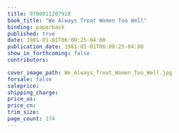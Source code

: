 ```yaml
---
title: 9780811207928
book_title: "We Always Treat Women Too Well"
binding: paperback
published: true
date: 1981-01-01T06:00:25-04:00
publication_date: 1981-01-01T06:00:25-04:00
show_in_forthcoming: false
contributors:

cover_image_path: We_Always_Treat_Women_Too_Well.jpg
forsale: false
saleprice:
shipping_charge:
price_us:
price_cn:
trim_size:
page_count: 174
---
```


